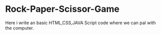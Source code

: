 # Rock-Paper-Scissor-Game
Here i write an basic HTML,CSS,JAVA Script code where  we can pal with the computer.

